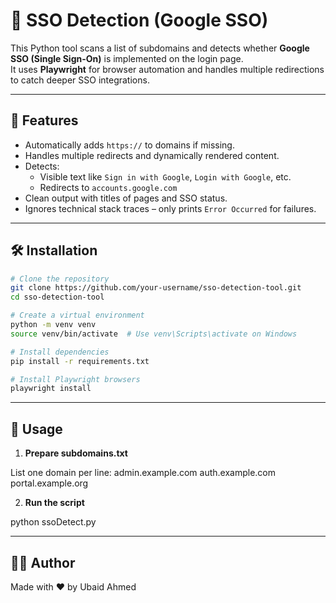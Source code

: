 # 🔐 SSO Detection (Google SSO)

This Python tool scans a list of subdomains and detects whether **Google SSO (Single Sign-On)** is implemented on the login page.  
It uses **Playwright** for browser automation and handles multiple redirections to catch deeper SSO integrations.

---

## 📌 Features

- Automatically adds `https://` to domains if missing.
- Handles multiple redirects and dynamically rendered content.
- Detects:
  - Visible text like `Sign in with Google`, `Login with Google`, etc.
  - Redirects to `accounts.google.com`
- Clean output with titles of pages and SSO status.
- Ignores technical stack traces – only prints `Error Occurred` for failures.

---

## 🛠️ Installation

```bash
# Clone the repository
git clone https://github.com/your-username/sso-detection-tool.git
cd sso-detection-tool

# Create a virtual environment
python -m venv venv
source venv/bin/activate  # Use venv\Scripts\activate on Windows

# Install dependencies
pip install -r requirements.txt

# Install Playwright browsers
playwright install
```

---

## 📄 Usage


1. **Prepare subdomains.txt**

List one domain per line:
admin.example.com
auth.example.com
portal.example.org

2. **Run the script**

python ssoDetect.py

---

## 🙋‍♂️ Author
Made with ❤️ by Ubaid Ahmed
